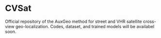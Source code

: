 # CVSat
Official repository of the AuxGeo method for street and VHR satellite cross-view geo-localization. Codes, dataset, and trained models will be availabel soon.
